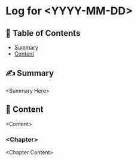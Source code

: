 # Log for &lt;YYYY-MM-DD&gt;

## 📑 Table of Contents

- [Summary](#summary)
- [Content](#content)

## ✍️ Summary <a name="summary"></a>

&lt;Summary Here&gt;

## 🍎 Content <a name="content"></a>

&lt;Content&gt;

### &lt;Chapter&gt;

&lt;Chapter Content&gt;
